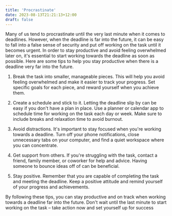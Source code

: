 ```yaml
---
title: 'Procrastinate'
date: 2023-08-13T21:21:13+12:00
draft: false
---
```


Many of us tend to procrastinate until the very last minute when it comes to deadlines. However, when the deadline is far into the future, it can be easy to fall into a false sense of security and put off working on the task until it becomes urgent. In order to stay productive and avoid feeling overwhelmed later on, it's essential to start working towards the deadline as soon as possible. Here are some tips to help you stay productive when there is a deadline very far into the future.

1. Break the task into smaller, manageable pieces. This will help you avoid feeling overwhelmed and make it easier to track your progress. Set specific goals for each piece, and reward yourself when you achieve them.

2. Create a schedule and stick to it. Letting the deadline slip by can be easy if you don't have a plan in place. Use a planner or calendar app to schedule time for working on the task each day or week. Make sure to include breaks and relaxation time to avoid burnout.

3. Avoid distractions. It's important to stay focused when you're working towards a deadline. Turn off your phone notifications, close unnecessary tabs on your computer, and find a quiet workspace where you can concentrate.

4. Get support from others. If you're struggling with the task, contact a friend, family member, or coworker for help and advice. Having someone to bounce ideas off of can be beneficial.

5. Stay positive. Remember that you are capable of completing the task and meeting the deadline. Keep a positive attitude and remind yourself of your progress and achievements.

By following these tips, you can stay productive and on track when working towards a deadline far into the future. Don't wait until the last minute to start working on the task – take action now and set yourself up for success